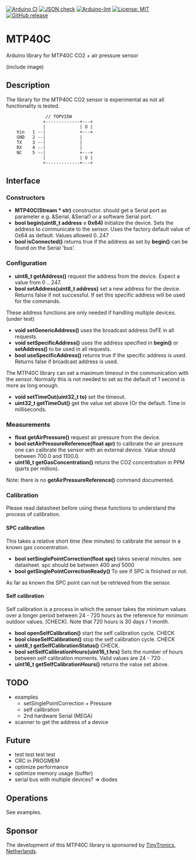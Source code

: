 
[![Arduino CI](https://github.com/RobTillaart/MTP40C/workflows/Arduino%20CI/badge.svg)](https://github.com/marketplace/actions/arduino_ci)
[![JSON check](https://github.com/RobTillaart/MTP40C/actions/workflows/jsoncheck.yml/badge.svg)](https://github.com/RobTillaart/MTP40C/actions/workflows/jsoncheck.yml)
[![Arduino-lint](https://github.com/RobTillaart/MTP40C/actions/workflows/arduino-lint.yml/badge.svg)](https://github.com/RobTillaart/MTP40C/actions/workflows/arduino-lint.yml)
[![License: MIT](https://img.shields.io/badge/license-MIT-green.svg)](https://github.com/RobTillaart/MTP40C/blob/master/LICENSE)
[![GitHub release](https://img.shields.io/github/release/RobTillaart/MTP40C.svg?maxAge=3600)](https://github.com/RobTillaart/MTP40C/releases)

# MTP40C

Arduino library for MTP40C CO2 + air pressure sensor

(include image)

## Description

The library for the MTP40C CO2 sensor is experimental as not all functionality is tested.


```
               // TOPVIEW
              +-------------+---+
              |             | O |
    Vin   1 --|             +---+
    GND   2 --|             |
    TX    3 --|             |
    RX    4 --|             |
    NC    5 --|             +---+
              |             | O |
              +-------------+---+
```


## Interface


### Constructors

- **MTP40C(Stream \* str)** constructor. should get a Serial port as parameter e.g. \&Serial, \&Serial1 or a software Serial port.
- **bool begin(uint8_t address = 0x64)** initialize the device.
Sets the address to communicate to the sensor.
Uses the factory default value of 0x64 as default. Values allowed 0..247
- **bool isConnected()** returns true if the address as set by **begin()** can be found on the Serial 'bus'.


### Configuration

- **uint8_t getAddress()** request the address from the device.
Expect a value from 0 .. 247.
- **bool setAddress(uint8_t address)** set a new address for the device. 
Returns false if not successful. If set this specific address will be used for the commands.

These address functions are only needed if handling multiple devices. (under test)
- **void setGenericAddress()** uses the broadcast address 0xFE in all requests.
- **void setSpecificAddress()** uses the address specified in **begin()** or **setAddress()**
to be used in all requests.
- **bool useSpecificAddress()** returns true if the specific address is used.
Returns false if broadcast address is used.

The MTP40C library can set a maximum timeout in the communication with the sensor.
Normally this is not needed to set as the default of 1 second is more as long enough.
- **void setTimeOut(uint32_t to)** set the timeout.
- **uint32_t getTimeOut()** get the value set above (Or the default. Time in milliseconds.


### Measurements

- **float getAirPressure()** request air pressure from the device.
- **bool setAirPressureReference(float apr)** to calibrate the air pressure one can calibrate 
the sensor with an external device.
Value should between 700.0 and 1100.0.
- **uint16_t getGasConcentration()** retuns the CO2 concentration in PPM (parts per million).

Note: there is no **getAirPressureReference()** command documented.

### Calibration

Please read datasheet before using these functions to understand the process of calibration.


#### SPC calibration

This takes a relative short time (few minutes) to calibrate the sensor in a known 
gas concentration. 

- **bool setSinglePointCorrection(float spc)** takes several minutes. see datasheet.
spc should be between 400 and 5000
- **bool getSinglePointCorrectionReady()** To see if SPC is finished or not.

As far as known the SPC point can not be retrieved from the sensor.


#### Self calibration

Self calibration is a process in which the sensor takes the minimum values over a longer period
between 24 - 720 hours as the reference for minimum outdoor values. (CHECK).
Note that 720 hours is 30 days / 1 month.

- **bool openSelfCalibration()** start the self calibration cycle. CHECK
- **bool closeSelfCalibration()** stop the self calibration cycle. CHECK
- **uint8_t getSelfCalibrationStatus()** CHECK.
- **bool setSelfCalibrationHours(uint16_t hrs)** Sets the number of hours between self calibration
moments. Valid values are 24 - 720 .
- **uint16_t getSelfCalibrationHours()** returns the value set above.


## TODO

- examples
  - setSinglePointCorrection + Pressure
  - self calibration
  - 2nd hardware Serial (MEGA)
- scanner to get the address of a device


## Future

- test test test test
- CRC in PROGMEM
- optimize performance
- optimize memory usage  (buffer)
- serial bus with multiple devices? => diodes


## Operations

See examples.


## Sponsor 

The development of this MTP40C library is sponsored by [TinyTronics, Netherlands](https://www.tinytronics.nl/shop/en).
